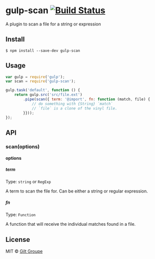 # gulp-scan [![Build Status](https://travis-ci.org/shellscape/gulp-scan.svg?branch=master)](https://travis-ci.org/shellscape/gulp-scan)

A plugin to scan a file for a string or expression


## Install

```
$ npm install --save-dev gulp-scan
```


## Usage

```js
var gulp = require('gulp');
var scan = require('gulp-scan');

gulp.task('default', function () {
	return gulp.src('src/file.ext')
		.pipe(scan({ term: '@import', fn: function (match, file) {
			// do something with {String} `match`
			// `file` is a clone of the vinyl file.
		}}));
});
```


## API

### scan(options)

#### options

##### term

Type: `string` or `RegExp`  

A term to scan the file for. Can be either a string or regular expression.

##### fn

Type: `Function`  

A function that will receive the individual matches found in a file.

## License

MIT © [Gilt Groupe](https://github.com/gilt)
